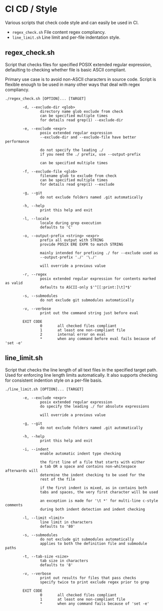 # CI CD / Style

Various scripts that check code style and can easily be used in CI.

* `regex_check.sh` File content regex compliancy.
* `line_limit.sh` Line limit and per-file indentation style.

## regex\_check.sh

Script that checks files for specified POSIX extended regular expression,
defaulting to checking whether file is basic ASCII compliant.

Primary use case is to avoid non-ASCII characters in source code. Script is
flexible enough to be used in many other ways that deal with regex compliancy.

```
./regex_check.sh [OPTION]... [TARGET]

        -d, --exclude-dir <glob>
                directory name glob exclude from check
                can be specified multiple times
                for details read grep(1) --exclude-dir

        -e, --exclude <expr>
                posix extended regular expression
                --exclude-dir and --exclude-file have better performance

                do not specify the leading ./
                if you need the ./ prefix, use --output-prefix

                can be specified multiple times

        -f, --exclude-file <glob>
                filename glob to exclude from check
                can be specified multiple times
                for details read grep(1) --exclude

        -g, --git
                do not exclude folders named .git automatically

        -h, --help
                print this help and exit

        -l, --locale
                locale during grep execution
                defaults to 'C'

        -o, --output-prefix <string> <expr>
                prefix all output with STRING
                provide POSIX ERE EXPR to match STRING

                mainly intended for prefixing ./ for --exclude used as
                --output-prefix './' '\./'

                will override a previous value

        -r, --regex
                posix extended regular expression for contents marked as valid
                defaults to ASCII-only $'^[[:print:]\t]*$'

        -s, --submodules
                do not exclude git submodules automatically

        -v, --verbose
                print out the command string just before eval

        EXIT CODE
                0       all checked files compliant
                1       at least one non-compliant file
                2       internal error on eval
                *       when any command before eval fails because of 'set -e'
```

## line\_limit.sh

Script that checks the line length of all text files in the specified target
path. Used for enforcing line length limits automatically. It also supports
checking for consistent indention style on a per-file basis.

```
./line_limit.sh [OPTION]... [TARGET]

        -e, --exclude <expr>
                posix extended regular expression
                do specify the leading ./ for absolute expressions

                will override a previous value

        -g, --git
                do not exclude folders named .git automatically

        -h, --help
                print this help and exit

        -i, --indent
                enable automatic indent type checking

                the first line of a file that starts with either
                a tab OR a space and contains non-whitespace afterwards will
                determine the indent checking to be used for the
                rest of the file

                if the first indent is mixed, as in contains both
                tabs and spaces, the very first character will be used

                an exception is made for '\t *' for multi-line c-style comments
                during both indent detection and indent checking

        -l, --limit <limit>
                line limit in characters
                defaults to '80'

        -s, --submodules
                do not exclude git submodules automatically
                applies to both the definition file and submodule paths

        -t, --tab-size <size>
                tab size in characters
                defaults to '8'

        -v, --verbose
                print out results for files that pass checks
                specify twice to print exclude regex prior to grep

        EXIT CODE
                0       all checked files compliant
                1       at least one non-compliant file
                *       when any command fails because of 'set -e'
```
